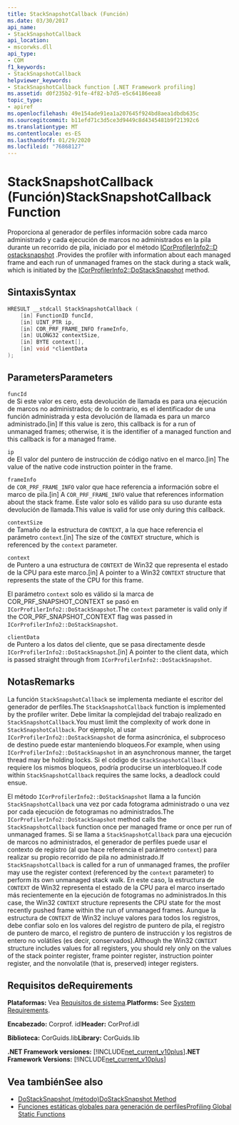 ```yaml
---
title: StackSnapshotCallback (Función)
ms.date: 03/30/2017
api_name:
- StackSnapshotCallback
api_location:
- mscorwks.dll
api_type:
- COM
f1_keywords:
- StackSnapshotCallback
helpviewer_keywords:
- StackSnapshotCallback function [.NET Framework profiling]
ms.assetid: d0f235b2-91fe-4f82-b7d5-e5c64186eea8
topic_type:
- apiref
ms.openlocfilehash: 49e154ade91ea1a207645f924bd8aea1dbdb635c
ms.sourcegitcommit: b11efd71c3d5ce3d9449c8d4345481b9f21392c6
ms.translationtype: MT
ms.contentlocale: es-ES
ms.lasthandoff: 01/29/2020
ms.locfileid: "76868127"
---
```

# <a name="stacksnapshotcallback-function"></a><span data-ttu-id="ca736-102">StackSnapshotCallback (Función)</span><span class="sxs-lookup"><span data-stu-id="ca736-102">StackSnapshotCallback Function</span></span>
<span data-ttu-id="ca736-103">Proporciona al generador de perfiles información sobre cada marco administrado y cada ejecución de marcos no administrados en la pila durante un recorrido de pila, iniciado por el método [ICorProfilerInfo2::D ostacksnapshot](icorprofilerinfo2-dostacksnapshot-method.md) .</span><span class="sxs-lookup"><span data-stu-id="ca736-103">Provides the profiler with information about each managed frame and each run of unmanaged frames on the stack during a stack walk, which is initiated by the [ICorProfilerInfo2::DoStackSnapshot](icorprofilerinfo2-dostacksnapshot-method.md) method.</span></span>  
  
## <a name="syntax"></a><span data-ttu-id="ca736-104">Sintaxis</span><span class="sxs-lookup"><span data-stu-id="ca736-104">Syntax</span></span>  
  
```cpp  
HRESULT __stdcall StackSnapshotCallback (  
    [in] FunctionID funcId,  
    [in] UINT_PTR ip,  
    [in] COR_PRF_FRAME_INFO frameInfo,  
    [in] ULONG32 contextSize,  
    [in] BYTE context[],  
    [in] void *clientData  
);  
```  
  
## <a name="parameters"></a><span data-ttu-id="ca736-105">Parameters</span><span class="sxs-lookup"><span data-stu-id="ca736-105">Parameters</span></span>  
 `funcId`  
 <span data-ttu-id="ca736-106">de Si este valor es cero, esta devolución de llamada es para una ejecución de marcos no administrados; de lo contrario, es el identificador de una función administrada y esta devolución de llamada es para un marco administrado.</span><span class="sxs-lookup"><span data-stu-id="ca736-106">[in] If this value is zero, this callback is for a run of unmanaged frames; otherwise, it is the identifier of a managed function and this callback is for a managed frame.</span></span>  
  
 `ip`  
 <span data-ttu-id="ca736-107">de El valor del puntero de instrucción de código nativo en el marco.</span><span class="sxs-lookup"><span data-stu-id="ca736-107">[in] The value of the native code instruction pointer in the frame.</span></span>  
  
 `frameInfo`  
 <span data-ttu-id="ca736-108">de `COR_PRF_FRAME_INFO` valor que hace referencia a información sobre el marco de pila.</span><span class="sxs-lookup"><span data-stu-id="ca736-108">[in] A `COR_PRF_FRAME_INFO` value that references information about the stack frame.</span></span> <span data-ttu-id="ca736-109">Este valor solo es válido para su uso durante esta devolución de llamada.</span><span class="sxs-lookup"><span data-stu-id="ca736-109">This value is valid for use only during this callback.</span></span>  
  
 `contextSize`  
 <span data-ttu-id="ca736-110">de Tamaño de la estructura de `CONTEXT`, a la que hace referencia el parámetro `context`.</span><span class="sxs-lookup"><span data-stu-id="ca736-110">[in] The size of the `CONTEXT` structure, which is referenced by the `context` parameter.</span></span>  
  
 `context`  
 <span data-ttu-id="ca736-111">de Puntero a una estructura de `CONTEXT` de Win32 que representa el estado de la CPU para este marco.</span><span class="sxs-lookup"><span data-stu-id="ca736-111">[in] A pointer to a Win32 `CONTEXT` structure that represents the state of the CPU for this frame.</span></span>  
  
 <span data-ttu-id="ca736-112">El parámetro `context` solo es válido si la marca de COR_PRF_SNAPSHOT_CONTEXT se pasó en `ICorProfilerInfo2::DoStackSnapshot`.</span><span class="sxs-lookup"><span data-stu-id="ca736-112">The `context` parameter is valid only if the COR_PRF_SNAPSHOT_CONTEXT flag was passed in `ICorProfilerInfo2::DoStackSnapshot`.</span></span>  
  
 `clientData`  
 <span data-ttu-id="ca736-113">de Puntero a los datos del cliente, que se pasa directamente desde `ICorProfilerInfo2::DoStackSnapshot`.</span><span class="sxs-lookup"><span data-stu-id="ca736-113">[in] A pointer to the client data, which is passed straight through from `ICorProfilerInfo2::DoStackSnapshot`.</span></span>  
  
## <a name="remarks"></a><span data-ttu-id="ca736-114">Notas</span><span class="sxs-lookup"><span data-stu-id="ca736-114">Remarks</span></span>  
 <span data-ttu-id="ca736-115">La función `StackSnapshotCallback` se implementa mediante el escritor del generador de perfiles.</span><span class="sxs-lookup"><span data-stu-id="ca736-115">The `StackSnapshotCallback` function is implemented by the profiler writer.</span></span> <span data-ttu-id="ca736-116">Debe limitar la complejidad del trabajo realizado en `StackSnapshotCallback`.</span><span class="sxs-lookup"><span data-stu-id="ca736-116">You must limit the complexity of work done in `StackSnapshotCallback`.</span></span> <span data-ttu-id="ca736-117">Por ejemplo, al usar `ICorProfilerInfo2::DoStackSnapshot` de forma asincrónica, el subproceso de destino puede estar manteniendo bloqueos.</span><span class="sxs-lookup"><span data-stu-id="ca736-117">For example, when using `ICorProfilerInfo2::DoStackSnapshot` in an asynchronous manner, the target thread may be holding locks.</span></span> <span data-ttu-id="ca736-118">Si el código de `StackSnapshotCallback` requiere los mismos bloqueos, podría producirse un interbloqueo.</span><span class="sxs-lookup"><span data-stu-id="ca736-118">If code within `StackSnapshotCallback` requires the same locks, a deadlock could ensue.</span></span>  
  
 <span data-ttu-id="ca736-119">El método `ICorProfilerInfo2::DoStackSnapshot` llama a la función `StackSnapshotCallback` una vez por cada fotograma administrado o una vez por cada ejecución de fotogramas no administrados.</span><span class="sxs-lookup"><span data-stu-id="ca736-119">The `ICorProfilerInfo2::DoStackSnapshot` method calls the `StackSnapshotCallback` function once per managed frame or once per run of unmanaged frames.</span></span> <span data-ttu-id="ca736-120">Si se llama a `StackSnapshotCallback` para una ejecución de marcos no administrados, el generador de perfiles puede usar el contexto de registro (al que hace referencia el parámetro `context`) para realizar su propio recorrido de pila no administrado.</span><span class="sxs-lookup"><span data-stu-id="ca736-120">If `StackSnapshotCallback` is called for a run of unmanaged frames, the profiler may use the register context (referenced by the `context` parameter) to perform its own unmanaged stack walk.</span></span> <span data-ttu-id="ca736-121">En este caso, la estructura de `CONTEXT` de Win32 representa el estado de la CPU para el marco insertado más recientemente en la ejecución de fotogramas no administrados.</span><span class="sxs-lookup"><span data-stu-id="ca736-121">In this case, the Win32 `CONTEXT` structure represents the CPU state for the most recently pushed frame within the run of unmanaged frames.</span></span> <span data-ttu-id="ca736-122">Aunque la estructura de `CONTEXT` de Win32 incluye valores para todos los registros, debe confiar solo en los valores del registro de puntero de pila, el registro de puntero de marco, el registro de puntero de instrucción y los registros de entero no volátiles (es decir, conservados).</span><span class="sxs-lookup"><span data-stu-id="ca736-122">Although the Win32 `CONTEXT` structure includes values for all registers, you should rely only on the values of the stack pointer register, frame pointer register, instruction pointer register, and the nonvolatile (that is, preserved) integer registers.</span></span>  
  
## <a name="requirements"></a><span data-ttu-id="ca736-123">Requisitos de</span><span class="sxs-lookup"><span data-stu-id="ca736-123">Requirements</span></span>  
 <span data-ttu-id="ca736-124">**Plataformas:** Vea [Requisitos de sistema](../../../../docs/framework/get-started/system-requirements.md).</span><span class="sxs-lookup"><span data-stu-id="ca736-124">**Platforms:** See [System Requirements](../../../../docs/framework/get-started/system-requirements.md).</span></span>  
  
 <span data-ttu-id="ca736-125">**Encabezado:** Corprof. idl</span><span class="sxs-lookup"><span data-stu-id="ca736-125">**Header:** CorProf.idl</span></span>  
  
 <span data-ttu-id="ca736-126">**Biblioteca:** CorGuids.lib</span><span class="sxs-lookup"><span data-stu-id="ca736-126">**Library:** CorGuids.lib</span></span>  
  
 <span data-ttu-id="ca736-127">**.NET Framework versiones:** [!INCLUDE[net_current_v10plus](../../../../includes/net-current-v10plus-md.md)]</span><span class="sxs-lookup"><span data-stu-id="ca736-127">**.NET Framework Versions:** [!INCLUDE[net_current_v10plus](../../../../includes/net-current-v10plus-md.md)]</span></span>  
  
## <a name="see-also"></a><span data-ttu-id="ca736-128">Vea también</span><span class="sxs-lookup"><span data-stu-id="ca736-128">See also</span></span>

- [<span data-ttu-id="ca736-129">DoStackSnapshot (método)</span><span class="sxs-lookup"><span data-stu-id="ca736-129">DoStackSnapshot Method</span></span>](icorprofilerinfo2-dostacksnapshot-method.md)
- [<span data-ttu-id="ca736-130">Funciones estáticas globales para generación de perfiles</span><span class="sxs-lookup"><span data-stu-id="ca736-130">Profiling Global Static Functions</span></span>](profiling-global-static-functions.md)

